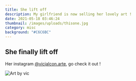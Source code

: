 ```yaml
---
title: She lift off
description: My girlfriend is now selling her lovely art !
date: 2021-05-18 03:46:24
thumbnail: /images/uploads/thisone.jpg
category: misc
background: "#C6C6BC"
---
```

## She finally lift off

Her instagram [@vicjalcon.arte](https://www.instagram.com/vicjalcon.arte/), go check it out !

![Art by vic](/images/uploads/thisone.jpg "Aquarella art")
